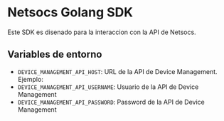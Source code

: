 # Netsocs Golang SDK

Este SDK es disenado para la interaccion con la API de Netsocs.

## Variables de entorno

- `DEVICE_MANAGEMENT_API_HOST`: URL de la API de Device Management. Ejemplo: [](https://device_management.netsocs.com)
- `DEVICE_MANAGEMENT_API_USERNAME`: Usuario de la API de Device Management
- `DEVICE_MANAGEMENT_API_PASSWORD`: Password de la API de Device Management